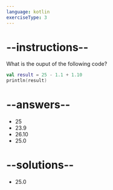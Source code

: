 ```yaml
---
language: kotlin
exerciseType: 3
---
```


# --instructions--

What is the ouput of the following code?
```kotlin
val result = 25 - 1.1 + 1.10
println(result)
```

# --answers--

- 25
- 23.9
- 26.10
- 25.0

# --solutions--

- 25.0
